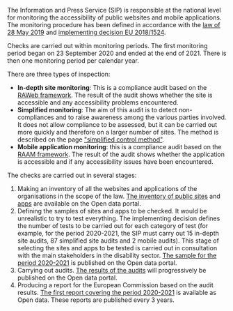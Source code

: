 The Information and Press Service (SIP) is responsible at the national level for monitoring the accessibility of public websites and mobile applications. The monitoring procedure has been defined in accordance with the [law of 28 May 2019](http://legilux.public.lu/eli/etat/leg/loi/2019/05/28/a373/jo) and [implementing decision EU 2018/1524](https://eur-lex.europa.eu/legal-content/EN/TXT/?uri=CELEX%3A32018D1524). 

Checks are carried out within monitoring periods. The first monitoring period began on 23 September 2020 and ended at the end of 2021. There is then one monitoring period per calendar year.

There are three types of inspection: 

- **In-depth site monitoring**: This is a compliance audit based on the [RAWeb framework](../raweb1/index.html). The result of the audit shows whether the site is accessible and any accessibility problems encountered.
- **Simplified monitoring**: The aim of this audit is to detect non-compliances and to raise awareness among the various parties involved. It does not allow compliance to be assessed, but it can be carried out more quickly and therefore on a larger number of sites. The method is described on the page ["simplified control method"](./controle-simplifie.html).
- **Mobile application monitoring**: this is a compliance audit based on the [RAAM framework](../raam1.1/index.html). The result of the audit shows whether the application is accessible and if any accessibility issues have been encountered.

The checks are carried out in several stages:

1. Making an inventory of all the websites and applications of the organisations in the scope of the law. [The inventory of public sites](https://data.public.lu/en/datasets/inventaire-des-sites-publics/) and [apps](https://data.public.lu/en/datasets/inventaire-des-applications-mobiles-publiques/) are available on the Open data portal.
2. Defining the samples of sites and apps to be checked. It would be unrealistic to try to test everything. The implementing decision defines the number of tests to be carried out for each category of test (for example, for the period 2020-2021, the SIP must carry out 15 in-depth site audits, 87 simplified site audits and 2 mobile audits). This stage of selecting the sites and apps to be tested is carried out in consultation with the main stakeholders in the disability sector. [The sample for the period 2020-2021](https://data.public.lu/en/datasets/echantillon-pour-le-controle-de-laccessibilite-numerique-2020-2021/) is published on the Open data portal.
3. Carrying out audits. [The results of the audits](https://data.public.lu/en/datasets/audits-complets-de-laccessibilite-numerique/) will progressively be published on the Open data portal.
4. Producing a report for the European Commission based on the audit results. [The first report covering the period 2020-2021](https://data.public.lu/en/datasets/digital-accessibility-monitoring-report-2020-2021/) is available as Open data. These reports are published every 3 years.

